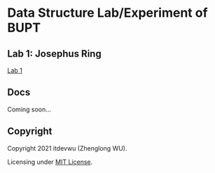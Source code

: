 # Data Structure Lab/Experiment of BUPT

## Lab 1: Josephus Ring

[Lab 1](./lab1/)

## Docs

Coming soon...

## Copyright

Copyright 2021 itdevwu (Zhenglong WU).

Licensing under [MIT License](./LICENSE).